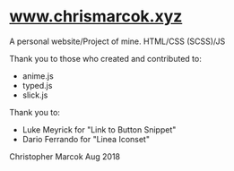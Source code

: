 # www.chrismarcok.xyz
A personal website/Project of mine. 
HTML/CSS (SCSS)/JS

Thank you to those who created and contributed to:
  * anime.js
  * typed.js
  * slick.js
  
 Thank you to:
  * Luke Meyrick for "Link to Button Snippet"
  * Dario Ferrando for "Linea Iconset"
  
 Christopher Marcok Aug 2018